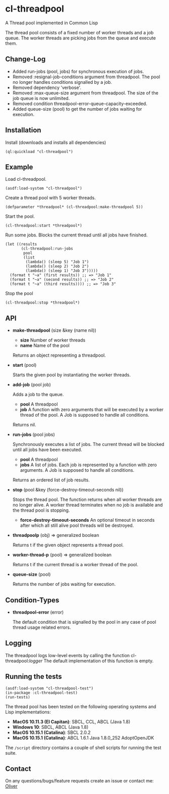 # cl-threadpool

A Thread pool implemented in Common Lisp

The thread pool consists of a fixed number of worker threads and a job queue. The worker
threads are picking jobs from the queue and execute them. 

Change-Log
----------

* Added run-jobs (pool, jobs) for synchronous execution of jobs.
* Removed :resignal-job-conditions argument from threadpool. The pool no longer
  handles conditions signalled by a job.
* Removed dependency 'verbose'.
* Removed :max-queue-size argument from threadpool. The size of the job
  queue is now unlimited.
* Removed condition threadpool-error-queue-capacity-exceeded.
* Added queue-size (pool) to get the number of jobs waiting for execution.

Installation
------------

Install (downloads and installs all dependencies)

    (ql:quickload "cl-threadpool")

Example
-------

Load cl-threadpool.

    (asdf:load-system "cl-threadpool")

Create a thread pool with 5 worker threads.

    (defparameter *threadpool* (cl-threadpool:make-threadpool 5))

Start the pool.

    (cl-threadpool:start *threadpool*)

Run some jobs. Blocks the current thread until all jobs have finished.

    (let ((results
           (cl-threadpool:run-jobs
            pool
            (list
             (lambda() (sleep 5) "Job 1")
             (lambda() (sleep 2) "Job 2")
             (lambda() (sleep 1) "Job 3")))))
      (format t "~a" (first results)) ;; => "Job 1"
      (format t "~a" (second results)) ;; => "Job 2"
      (format t "~a" (third results)))) ;; => "Job 3"

Stop the pool

    (cl-threadpool:stop *threadpool*)


API
---

* **make-threadpool** (size &key (name nil))

    * __size__ Number of worker threads
    * __name__  Name of the pool

    Returns an object representing a threadpool.
    
* **start** (pool)

    Starts the given pool by instantiating the worker threads.

* **add-job** (pool job)

    Adds a job to the queue. 

    * __pool__ A threadpool   
    * __job__  A function with zero arguments that will be executed by a worker thread of the pool. A Job is supposed to handle all conditions.

   Returns nil.

* **run-jobs** (pool jobs)

   Synchronously executes a list of jobs. The current thread will be blocked until all jobs have been executed. 

    * __pool__ A threadpool   
    * __jobs__  A list of jobs. Each job is represented by a function with zero arguments. A Job is supposed to handle all conditions.

    Returns an ordered list of job results.

* **stop** (pool &key (force-destroy-timeout-seconds nil))

   Stops the thread pool. The function returns when all worker threads are no longer alive. A worker thread terminates
when no job is available and the thread pool is stopping.

    * __force-destroy-timeout-seconds__ An optional timeout in seconds after which all still alive
pool threads will be destroyed.
  
* **threadpoolp** (obj) => generalized boolean

   Returns t if the given object represents a thread pool.

* **worker-thread-p** (pool) => generalized boolean

   Returns t if the current thread is a worker thread of the pool.

* **queue-size** (pool)

   Returns the number of jobs waiting for execution.
  

Condition-Types
---------------

* **threadpool-error** (error)

   The default condition that is signalled by the pool in any case of pool thread usage related errors.

Logging
-------

The threadpool logs low-level events by calling the function cl-threadpool:*logger*
The default implementation of this function is empty.

Running the tests
-----------------

    (asdf:load-system "cl-threadpool-test")
    (in-package :cl-threadpool-test)
    (run-tests)


The thread pool has been tested on the following operating systems and Lisp implementations:

* __MacOS 10.11.3 (El Capitan)__: SBCL, CCL, ABCL (Java 1.8)
* __Windows 10__: SBCL, ABCL (Java 1.8)
* __MacOS 10.15.1 (Catalina)__: SBCL 2.0.2
* __MacOS 10.15.1 (Catalina)__: ABCL 1.6.1 Java 1.8.0_252 AdoptOpenJDK

The `/script` directory contains a couple of shell scripts for running the test suite.


Contact
-------

On any questions/bugs/feature requests create an issue or contact me: [Oliver](mailto:frechmatz@gmx.de)





